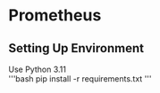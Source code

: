 # Prometheus
 
## Setting Up Environment
Use Python 3.11  
'''bash
pip install -r requirements.txt
'''
